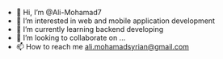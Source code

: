 - 👋 Hi, I’m @Ali-Mohamad7
- 👀 I’m interested in web and mobile application development
- 🌱 I’m currently learning backend developing
- 💞️ I’m looking to collaborate on ...
- 📫 How to reach me ali.mohamadsyrian@gmail.com

<!---
Ali-Mohamad7/Ali-Mohamad7 is a ✨ special ✨ repository because its `README.md` (this file) appears on your GitHub profile.
You can click the Preview link to take a look at your changes.
--->
